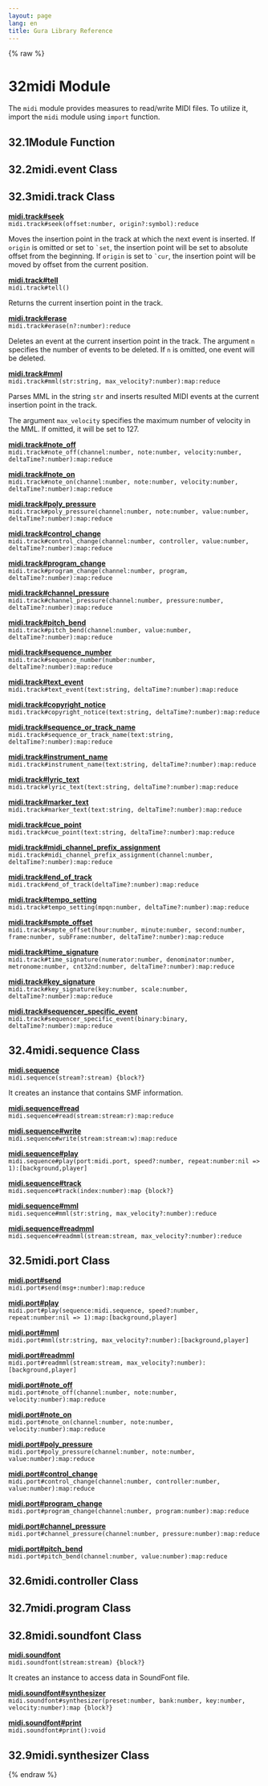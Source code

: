 ```yaml
---
layout: page
lang: en
title: Gura Library Reference
---
```


{% raw %}
<h1><span class="caption-index-1">32</span><a name="anchor-32"></a>midi Module</h1>
<p>
The <code>midi</code> module provides measures to read/write MIDI files. To utilize it, import the <code>midi</code> module using <code>import</code> function.
</p>
<h2><span class="caption-index-2">32.1</span><a name="anchor-32-1"></a>Module Function</h2>
<h2><span class="caption-index-2">32.2</span><a name="anchor-32-2"></a>midi.event Class</h2>
<h2><span class="caption-index-2">32.3</span><a name="anchor-32-3"></a>midi.track Class</h2>
<p>
<div><strong style="text-decoration:underline">midi.track#seek</strong></div>
<div style="margin-bottom:1em"><code>midi.track#seek(offset:number, origin?:symbol):reduce</code></div>
Moves the insertion point in the track at which the next event is inserted. If <code>origin</code> is omitted or set to <code>`set</code>, the insertion point will be set to absolute offset from the beginning. If <code>origin</code> is set to <code>`cur</code>, the insertion point will be moved by offset from the current position.
</p>
<p>
<div><strong style="text-decoration:underline">midi.track#tell</strong></div>
<div style="margin-bottom:1em"><code>midi.track#tell()</code></div>
Returns the current insertion point in the track.
</p>
<p>
<div><strong style="text-decoration:underline">midi.track#erase</strong></div>
<div style="margin-bottom:1em"><code>midi.track#erase(n?:number):reduce</code></div>
Deletes an event at the current insertion point in the track. The argument <code>n</code> specifies the number of events to be deleted. If <code>n</code> is omitted, one event will be deleted.
</p>
<p>
<div><strong style="text-decoration:underline">midi.track#mml</strong></div>
<div style="margin-bottom:1em"><code>midi.track#mml(str:string, max_velocity?:number):map:reduce</code></div>
Parses MML in the string <code>str</code> and inserts resulted MIDI events at the current insertion point in the track.
</p>
<p>
The argument <code>max_velocity</code> specifies the maximum number of velocity in the MML. If omitted, it will be set to 127.
</p>
<p>
<div><strong style="text-decoration:underline">midi.track#note_off</strong></div>
<div style="margin-bottom:1em"><code>midi.track#note_off(channel:number, note:number, velocity:number, deltaTime?:number):map:reduce</code></div>

</p>
<p>
<div><strong style="text-decoration:underline">midi.track#note_on</strong></div>
<div style="margin-bottom:1em"><code>midi.track#note_on(channel:number, note:number, velocity:number, deltaTime?:number):map:reduce</code></div>

</p>
<p>
<div><strong style="text-decoration:underline">midi.track#poly_pressure</strong></div>
<div style="margin-bottom:1em"><code>midi.track#poly_pressure(channel:number, note:number, value:number, deltaTime?:number):map:reduce</code></div>

</p>
<p>
<div><strong style="text-decoration:underline">midi.track#control_change</strong></div>
<div style="margin-bottom:1em"><code>midi.track#control_change(channel:number, controller, value:number, deltaTime?:number):map:reduce</code></div>

</p>
<p>
<div><strong style="text-decoration:underline">midi.track#program_change</strong></div>
<div style="margin-bottom:1em"><code>midi.track#program_change(channel:number, program, deltaTime?:number):map:reduce</code></div>

</p>
<p>
<div><strong style="text-decoration:underline">midi.track#channel_pressure</strong></div>
<div style="margin-bottom:1em"><code>midi.track#channel_pressure(channel:number, pressure:number, deltaTime?:number):map:reduce</code></div>

</p>
<p>
<div><strong style="text-decoration:underline">midi.track#pitch_bend</strong></div>
<div style="margin-bottom:1em"><code>midi.track#pitch_bend(channel:number, value:number, deltaTime?:number):map:reduce</code></div>

</p>
<p>
<div><strong style="text-decoration:underline">midi.track#sequence_number</strong></div>
<div style="margin-bottom:1em"><code>midi.track#sequence_number(number:number, deltaTime?:number):map:reduce</code></div>

</p>
<p>
<div><strong style="text-decoration:underline">midi.track#text_event</strong></div>
<div style="margin-bottom:1em"><code>midi.track#text_event(text:string, deltaTime?:number):map:reduce</code></div>

</p>
<p>
<div><strong style="text-decoration:underline">midi.track#copyright_notice</strong></div>
<div style="margin-bottom:1em"><code>midi.track#copyright_notice(text:string, deltaTime?:number):map:reduce</code></div>

</p>
<p>
<div><strong style="text-decoration:underline">midi.track#sequence_or_track_name</strong></div>
<div style="margin-bottom:1em"><code>midi.track#sequence_or_track_name(text:string, deltaTime?:number):map:reduce</code></div>

</p>
<p>
<div><strong style="text-decoration:underline">midi.track#instrument_name</strong></div>
<div style="margin-bottom:1em"><code>midi.track#instrument_name(text:string, deltaTime?:number):map:reduce</code></div>

</p>
<p>
<div><strong style="text-decoration:underline">midi.track#lyric_text</strong></div>
<div style="margin-bottom:1em"><code>midi.track#lyric_text(text:string, deltaTime?:number):map:reduce</code></div>

</p>
<p>
<div><strong style="text-decoration:underline">midi.track#marker_text</strong></div>
<div style="margin-bottom:1em"><code>midi.track#marker_text(text:string, deltaTime?:number):map:reduce</code></div>

</p>
<p>
<div><strong style="text-decoration:underline">midi.track#cue_point</strong></div>
<div style="margin-bottom:1em"><code>midi.track#cue_point(text:string, deltaTime?:number):map:reduce</code></div>

</p>
<p>
<div><strong style="text-decoration:underline">midi.track#midi_channel_prefix_assignment</strong></div>
<div style="margin-bottom:1em"><code>midi.track#midi_channel_prefix_assignment(channel:number, deltaTime?:number):map:reduce</code></div>

</p>
<p>
<div><strong style="text-decoration:underline">midi.track#end_of_track</strong></div>
<div style="margin-bottom:1em"><code>midi.track#end_of_track(deltaTime?:number):map:reduce</code></div>

</p>
<p>
<div><strong style="text-decoration:underline">midi.track#tempo_setting</strong></div>
<div style="margin-bottom:1em"><code>midi.track#tempo_setting(mpqn:number, deltaTime?:number):map:reduce</code></div>

</p>
<p>
<div><strong style="text-decoration:underline">midi.track#smpte_offset</strong></div>
<div style="margin-bottom:1em"><code>midi.track#smpte_offset(hour:number, minute:number, second:number, frame:number, subFrame:number, deltaTime?:number):map:reduce</code></div>

</p>
<p>
<div><strong style="text-decoration:underline">midi.track#time_signature</strong></div>
<div style="margin-bottom:1em"><code>midi.track#time_signature(numerator:number, denominator:number, metronome:number, cnt32nd:number, deltaTime?:number):map:reduce</code></div>

</p>
<p>
<div><strong style="text-decoration:underline">midi.track#key_signature</strong></div>
<div style="margin-bottom:1em"><code>midi.track#key_signature(key:number, scale:number, deltaTime?:number):map:reduce</code></div>

</p>
<p>
<div><strong style="text-decoration:underline">midi.track#sequencer_specific_event</strong></div>
<div style="margin-bottom:1em"><code>midi.track#sequencer_specific_event(binary:binary, deltaTime?:number):map:reduce</code></div>

</p>
<h2><span class="caption-index-2">32.4</span><a name="anchor-32-4"></a>midi.sequence Class</h2>
<p>
<div><strong style="text-decoration:underline">midi.sequence</strong></div>
<div style="margin-bottom:1em"><code>midi.sequence(stream?:stream) {block?}</code></div>
It creates an instance that contains SMF information.
</p>
<p>
<div><strong style="text-decoration:underline">midi.sequence#read</strong></div>
<div style="margin-bottom:1em"><code>midi.sequence#read(stream:stream:r):map:reduce</code></div>

</p>
<p>
<div><strong style="text-decoration:underline">midi.sequence#write</strong></div>
<div style="margin-bottom:1em"><code>midi.sequence#write(stream:stream:w):map:reduce</code></div>

</p>
<p>
<div><strong style="text-decoration:underline">midi.sequence#play</strong></div>
<div style="margin-bottom:1em"><code>midi.sequence#play(port:midi.port, speed?:number, repeat:number:nil =&gt; 1):[background,player]</code></div>

</p>
<p>
<div><strong style="text-decoration:underline">midi.sequence#track</strong></div>
<div style="margin-bottom:1em"><code>midi.sequence#track(index:number):map {block?}</code></div>

</p>
<p>
<div><strong style="text-decoration:underline">midi.sequence#mml</strong></div>
<div style="margin-bottom:1em"><code>midi.sequence#mml(str:string, max_velocity?:number):reduce</code></div>

</p>
<p>
<div><strong style="text-decoration:underline">midi.sequence#readmml</strong></div>
<div style="margin-bottom:1em"><code>midi.sequence#readmml(stream:stream, max_velocity?:number):reduce</code></div>

</p>
<h2><span class="caption-index-2">32.5</span><a name="anchor-32-5"></a>midi.port Class</h2>
<p>
<div><strong style="text-decoration:underline">midi.port#send</strong></div>
<div style="margin-bottom:1em"><code>midi.port#send(msg+:number):map:reduce</code></div>

</p>
<p>
<div><strong style="text-decoration:underline">midi.port#play</strong></div>
<div style="margin-bottom:1em"><code>midi.port#play(sequence:midi.sequence, speed?:number, repeat:number:nil =&gt; 1):map:[background,player]</code></div>

</p>
<p>
<div><strong style="text-decoration:underline">midi.port#mml</strong></div>
<div style="margin-bottom:1em"><code>midi.port#mml(str:string, max_velocity?:number):[background,player]</code></div>

</p>
<p>
<div><strong style="text-decoration:underline">midi.port#readmml</strong></div>
<div style="margin-bottom:1em"><code>midi.port#readmml(stream:stream, max_velocity?:number):[background,player]</code></div>

</p>
<p>
<div><strong style="text-decoration:underline">midi.port#note_off</strong></div>
<div style="margin-bottom:1em"><code>midi.port#note_off(channel:number, note:number, velocity:number):map:reduce</code></div>

</p>
<p>
<div><strong style="text-decoration:underline">midi.port#note_on</strong></div>
<div style="margin-bottom:1em"><code>midi.port#note_on(channel:number, note:number, velocity:number):map:reduce</code></div>

</p>
<p>
<div><strong style="text-decoration:underline">midi.port#poly_pressure</strong></div>
<div style="margin-bottom:1em"><code>midi.port#poly_pressure(channel:number, note:number, value:number):map:reduce</code></div>

</p>
<p>
<div><strong style="text-decoration:underline">midi.port#control_change</strong></div>
<div style="margin-bottom:1em"><code>midi.port#control_change(channel:number, controller:number, value:number):map:reduce</code></div>

</p>
<p>
<div><strong style="text-decoration:underline">midi.port#program_change</strong></div>
<div style="margin-bottom:1em"><code>midi.port#program_change(channel:number, program:number):map:reduce</code></div>

</p>
<p>
<div><strong style="text-decoration:underline">midi.port#channel_pressure</strong></div>
<div style="margin-bottom:1em"><code>midi.port#channel_pressure(channel:number, pressure:number):map:reduce</code></div>

</p>
<p>
<div><strong style="text-decoration:underline">midi.port#pitch_bend</strong></div>
<div style="margin-bottom:1em"><code>midi.port#pitch_bend(channel:number, value:number):map:reduce</code></div>

</p>
<h2><span class="caption-index-2">32.6</span><a name="anchor-32-6"></a>midi.controller Class</h2>
<h2><span class="caption-index-2">32.7</span><a name="anchor-32-7"></a>midi.program Class</h2>
<h2><span class="caption-index-2">32.8</span><a name="anchor-32-8"></a>midi.soundfont Class</h2>
<p>
<div><strong style="text-decoration:underline">midi.soundfont</strong></div>
<div style="margin-bottom:1em"><code>midi.soundfont(stream:stream) {block?}</code></div>
It creates an instance to access data in SoundFont file.
</p>
<p>
<div><strong style="text-decoration:underline">midi.soundfont#synthesizer</strong></div>
<div style="margin-bottom:1em"><code>midi.soundfont#synthesizer(preset:number, bank:number, key:number, velocity:number):map {block?}</code></div>

</p>
<p>
<div><strong style="text-decoration:underline">midi.soundfont#print</strong></div>
<div style="margin-bottom:1em"><code>midi.soundfont#print():void</code></div>

</p>
<h2><span class="caption-index-2">32.9</span><a name="anchor-32-9"></a>midi.synthesizer Class</h2>
<p />

{% endraw %}
